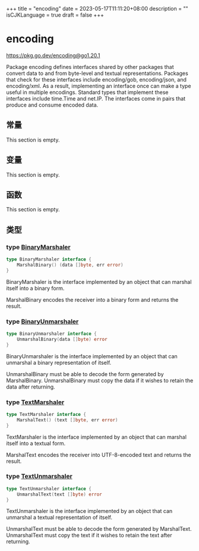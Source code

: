 +++
title = "encoding"
date = 2023-05-17T11:11:20+08:00
description = ""
isCJKLanguage = true
draft = false
+++
# encoding

https://pkg.go.dev/encoding@go1.20.1



Package encoding defines interfaces shared by other packages that convert data to and from byte-level and textual representations. Packages that check for these interfaces include encoding/gob, encoding/json, and encoding/xml. As a result, implementing an interface once can make a type useful in multiple encodings. Standard types that implement these interfaces include time.Time and net.IP. The interfaces come in pairs that produce and consume encoded data.



## 常量 

This section is empty.

## 变量

This section is empty.

## 函数

This section is empty.

## 类型

### type [BinaryMarshaler](https://cs.opensource.google/go/go/+/go1.20.1:src/encoding/encoding.go;l=18) 

``` go 
type BinaryMarshaler interface {
	MarshalBinary() (data []byte, err error)
}
```

BinaryMarshaler is the interface implemented by an object that can marshal itself into a binary form.

MarshalBinary encodes the receiver into a binary form and returns the result.

### type [BinaryUnmarshaler](https://cs.opensource.google/go/go/+/go1.20.1:src/encoding/encoding.go;l=28) 

``` go 
type BinaryUnmarshaler interface {
	UnmarshalBinary(data []byte) error
}
```

BinaryUnmarshaler is the interface implemented by an object that can unmarshal a binary representation of itself.

UnmarshalBinary must be able to decode the form generated by MarshalBinary. UnmarshalBinary must copy the data if it wishes to retain the data after returning.

### type [TextMarshaler](https://cs.opensource.google/go/go/+/go1.20.1:src/encoding/encoding.go;l=36) 

``` go 
type TextMarshaler interface {
	MarshalText() (text []byte, err error)
}
```

TextMarshaler is the interface implemented by an object that can marshal itself into a textual form.

MarshalText encodes the receiver into UTF-8-encoded text and returns the result.

### type [TextUnmarshaler](https://cs.opensource.google/go/go/+/go1.20.1:src/encoding/encoding.go;l=46) 

``` go 
type TextUnmarshaler interface {
	UnmarshalText(text []byte) error
}
```

TextUnmarshaler is the interface implemented by an object that can unmarshal a textual representation of itself.

UnmarshalText must be able to decode the form generated by MarshalText. UnmarshalText must copy the text if it wishes to retain the text after returning.